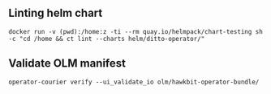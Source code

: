 ## Linting helm chart

    docker run -v (pwd):/home:z -ti --rm quay.io/helmpack/chart-testing sh -c "cd /home && ct lint --charts helm/ditto-operator/"

## Validate OLM manifest

    operator-courier verify --ui_validate_io olm/hawkbit-operator-bundle/
